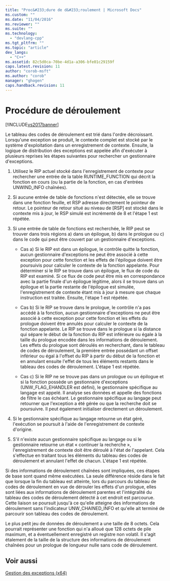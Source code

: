 ```yaml
---
title: "Proc&#233;dure de d&#233;roulement | Microsoft Docs"
ms.custom: ""
ms.date: "11/04/2016"
ms.reviewer: ""
ms.suite: ""
ms.technology: 
  - "devlang-cpp"
ms.tgt_pltfrm: ""
ms.topic: "article"
dev_langs: 
  - "C++"
ms.assetid: 82c5d0ca-70be-4d1a-a306-bfe01c29159f
caps.latest.revision: 11
author: "corob-msft"
ms.author: "corob"
manager: "ghogen"
caps.handback.revision: 11
---
```

# Proc&#233;dure de d&#233;roulement
[!INCLUDE[vs2017banner](../assembler/inline/includes/vs2017banner.md)]

Le tableau des codes de déroulement est trié dans l'ordre décroissant.  Lorsqu'une exception se produit, le contexte complet est stocké par le système d'exploitation dans un enregistrement de contexte.  Ensuite, la logique de distribution des exceptions est appelée afin d'exécuter à plusieurs reprises les étapes suivantes pour rechercher un gestionnaire d'exceptions.  
  
1.  Utilisez le RIP actuel stocké dans l'enregistrement de contexte pour rechercher une entrée de la table RUNTIME\_FUNCTION qui décrit la fonction en cours \(ou la partie de la fonction, en cas d'entrées UNWIND\_INFO chaînées\).  
  
2.  Si aucune entrée de table de fonctions n'est détectée, elle se trouve dans une fonction feuille, et RSP adresse directement le pointeur de retour.  Le pointeur de retour situé au niveau de \[RSP\] est stocké dans le contexte mis à jour, le RSP simulé est incrémenté de 8 et l'étape 1 est répétée.  
  
3.  Si une entrée de table de fonctions est recherchée, le RIP peut se trouver dans trois régions a\) dans un épilogue, b\) dans le prologue ou c\) dans le code qui peut être couvert par un gestionnaire d'exceptions.  
  
    -   Cas a\) Si le RIP est dans un épilogue, le contrôle quitte la fonction, aucun gestionnaire d'exceptions ne peut être associé à cette exception pour cette fonction et les effets de l'épilogue doivent être poursuivis pour calculer le contexte de la fonction appelante.  Pour déterminer si le RIP se trouve dans un épilogue, le flux de code du RIP est examiné.  Si ce flux de code peut être mis en correspondance avec la partie finale d'un épilogue légitime, alors il se trouve dans un épilogue et la partie restante de l'épilogue est simulée, l'enregistrement de contexte étant mis à jour à mesure que chaque instruction est traitée.  Ensuite, l'étape 1 est répétée.  
  
    -   Cas b\) Si le RIP se trouve dans le prologue, le contrôle n'a pas accédé à la fonction, aucun gestionnaire d'exceptions ne peut être associé à cette exception pour cette fonction et les effets du prologue doivent être annulés pour calculer le contexte de la fonction appelante.  Le RIP se trouve dans le prologue si la distance qui sépare le début de la fonction du RIP est inférieure ou égale à la taille du prologue encodée dans les informations de déroulement.  Les effets du prologue sont déroulés en recherchant, dans le tableau de codes de déroulement, la première entrée possédant un offset inférieur ou égal à l'offset du RIP à partir du début de la fonction et en annulant ensuite l'effet de tous les éléments restants dans le tableau des codes de déroulement.  L'étape 1 est répétée.  
  
    -   Cas c\) Si le RIP ne se trouve pas dans un prologue ou un épilogue et si la fonction possède un gestionnaire d'exceptions \(UNW\_FLAG\_EHANDLER est défini\), le gestionnaire spécifique au langage est appelé.  Il analyse ses données et appelle des fonctions de filtre le cas échéant.  Le gestionnaire spécifique au langage peut retourner que l'exception a été gérée ou que la recherche doit se poursuivre.  Il peut également initialiser directement un déroulement.  
  
4.  Si le gestionnaire spécifique au langage retourne un état géré, l'exécution se poursuit à l'aide de l'enregistrement de contexte d'origine.  
  
5.  S'il n'existe aucun gestionnaire spécifique au langage ou si le gestionnaire retourne un état « continuer la recherche », l'enregistrement de contexte doit être déroulé à l'état de l'appelant.  Cela s'effectue en traitant tous les éléments du tableau des codes de déroulement et annulant l'effet de chacun.  L'étape 1 est répétée.  
  
 Si des informations de déroulement chaînées sont impliquées, ces étapes de base sont quand même exécutées.  La seule différence réside dans le fait que lorsque la fin du tableau est atteinte, lors du parcours du tableau de codes de déroulement en vue de dérouler les effets d'un prologue, elles sont liées aux informations de déroulement parentes et l'intégralité du tableau des codes de déroulement détecté à cet endroit est parcourue.  Cette liaison se poursuit jusqu'à ce qu'elle atteigne des informations de déroulement sans l'indicateur UNW\_CHAINED\_INFO et qu'elle ait terminé de parcourir son tableau des codes de déroulement.  
  
 Le plus petit jeu de données de déroulement a une taille de 8 octets.  Cela pourrait représenter une fonction qui n'a alloué que 128 octets de pile maximum, et a éventuellement enregistré un registre non volatil.  Il s'agit étalement de la taille de la structure des informations de déroulement chaînées pour un prologue de longueur nulle sans code de déroulement.  
  
## Voir aussi  
 [Gestion des exceptions \(x64\)](../build/exception-handling-x64.md)